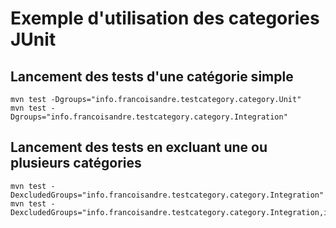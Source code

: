 # Exemple d'utilisation des categories JUnit

## Lancement des tests d'une catégorie simple

```shell
mvn test -Dgroups="info.francoisandre.testcategory.category.Unit"
mvn test -Dgroups="info.francoisandre.testcategory.category.Integration"
```

## Lancement des tests en excluant une ou plusieurs catégories

```shell
mvn test -DexcludedGroups="info.francoisandre.testcategory.category.Integration" 
mvn test -DexcludedGroups="info.francoisandre.testcategory.category.Integration,info.francoisandre.testcategory.category.Unit"
```
